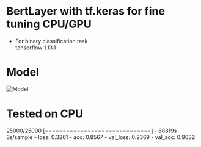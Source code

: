 # BertLayer with tf.keras for fine tuning CPU/GPU
 - For binary classification task  
 tensorflow 1.13.1
# Model 
![Model](https://github.com/sabirdvd/Bert_with_keras_custom_layer/blob/master/model.gif)
 
# Tested on CPU
25000/25000 [==============================] - 68819s 3s/sample - loss: 0.3261 - acc: 0.8567 - val_loss: 0.2369 - val_acc: 0.9032
